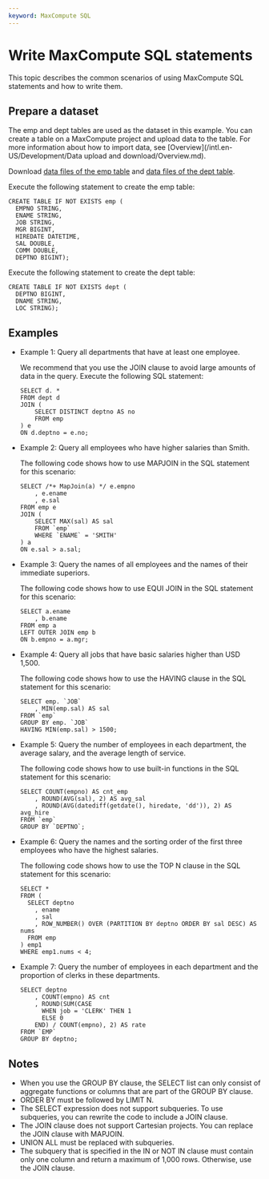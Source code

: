 ```yaml
---
keyword: MaxCompute SQL
---
```


# Write MaxCompute SQL statements

This topic describes the common scenarios of using MaxCompute SQL statements and how to write them.

## Prepare a dataset

The emp and dept tables are used as the dataset in this example. You can create a table on a MaxCompute project and upload data to the table. For more information about how to import data, see [Overview](/intl.en-US/Development/Data upload and download/Overview.md).

Download [data files of the emp table](http://docs-aliyun.cn-hangzhou.oss.aliyun-inc.com/assets/attach/51009/cn_zh/1489374509403/emp%E6%95%B0%E6%8D%AE.txt) and [data files of the dept table](http://docs-aliyun.cn-hangzhou.oss.aliyun-inc.com/assets/attach/51009/cn_zh/1488265664915/dept%E8%A1%A8%E6%95%B0%E6%8D%AE%E6%96%87%E4%BB%B6.txt).

Execute the following statement to create the emp table:

```
CREATE TABLE IF NOT EXISTS emp (
  EMPNO STRING,
  ENAME STRING,
  JOB STRING,
  MGR BIGINT,
  HIREDATE DATETIME,
  SAL DOUBLE,
  COMM DOUBLE,
  DEPTNO BIGINT);
```

Execute the following statement to create the dept table:

```
CREATE TABLE IF NOT EXISTS dept (
  DEPTNO BIGINT,
  DNAME STRING,
  LOC STRING);
```

## Examples

-   Example 1: Query all departments that have at least one employee.

    We recommend that you use the JOIN clause to avoid large amounts of data in the query. Execute the following SQL statement:

    ```
    SELECT d. *
    FROM dept d
    JOIN (
        SELECT DISTINCT deptno AS no
        FROM emp
    ) e
    ON d.deptno = e.no;
    ```

-   Example 2: Query all employees who have higher salaries than Smith.

    The following code shows how to use MAPJOIN in the SQL statement for this scenario:

    ```
    SELECT /*+ MapJoin(a) */ e.empno
        , e.ename
        , e.sal
    FROM emp e
    JOIN (
        SELECT MAX(sal) AS sal
        FROM `emp`
        WHERE `ENAME` = 'SMITH'
    ) a
    ON e.sal > a.sal;
    ```

-   Example 3: Query the names of all employees and the names of their immediate superiors.

    The following code shows how to use EQUI JOIN in the SQL statement for this scenario:

    ```
    SELECT a.ename
        , b.ename
    FROM emp a
    LEFT OUTER JOIN emp b
    ON b.empno = a.mgr;
    ```

-   Example 4: Query all jobs that have basic salaries higher than USD 1,500.

    The following code shows how to use the HAVING clause in the SQL statement for this scenario:

    ```
    SELECT emp. `JOB`
        , MIN(emp.sal) AS sal
    FROM `emp`
    GROUP BY emp. `JOB`
    HAVING MIN(emp.sal) > 1500;
    ```

-   Example 5: Query the number of employees in each department, the average salary, and the average length of service.

    The following code shows how to use built-in functions in the SQL statement for this scenario:

    ```
    SELECT COUNT(empno) AS cnt_emp
        , ROUND(AVG(sal), 2) AS avg_sal
        , ROUND(AVG(datediff(getdate(), hiredate, 'dd')), 2) AS avg_hire
    FROM `emp`
    GROUP BY `DEPTNO`;
    ```

-   Example 6: Query the names and the sorting order of the first three employees who have the highest salaries.

    The following code shows how to use the TOP N clause in the SQL statement for this scenario:

    ```
    SELECT *
    FROM (
      SELECT deptno
        , ename
        , sal
        , ROW_NUMBER() OVER (PARTITION BY deptno ORDER BY sal DESC) AS nums
      FROM emp
    ) emp1
    WHERE emp1.nums < 4;
    ```

-   Example 7: Query the number of employees in each department and the proportion of clerks in these departments.

    ```
    SELECT deptno
        , COUNT(empno) AS cnt
        , ROUND(SUM(CASE 
          WHEN job = 'CLERK' THEN 1
          ELSE 0
        END) / COUNT(empno), 2) AS rate
    FROM `EMP`
    GROUP BY deptno;
    ```


## Notes

-   When you use the GROUP BY clause, the SELECT list can only consist of aggregate functions or columns that are part of the GROUP BY clause.
-   ORDER BY must be followed by LIMIT N.
-   The SELECT expression does not support subqueries. To use subqueries, you can rewrite the code to include a JOIN clause.
-   The JOIN clause does not support Cartesian projects. You can replace the JOIN clause with MAPJOIN.
-   UNION ALL must be replaced with subqueries.
-   The subquery that is specified in the IN or NOT IN clause must contain only one column and return a maximum of 1,000 rows. Otherwise, use the JOIN clause.

